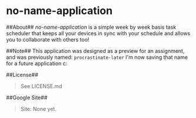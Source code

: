 no-name-application
==============

##About##
*no-name-application* is a simple week by week basis task scheduler that keeps all your
devices in sync with your schedule and allows you to collaborate with others
too! 

##Note##
This application was designed as a preview for an assignment, and was previously named:
`procrastinate-later`
I'm now saving that name for a future application c:

##License##
> See LICENSE.md

##Google Site##
> Site: None yet.
